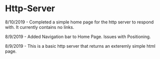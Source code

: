 # Http-Server

8/10/2019 - Completed a simple home page for the http server to respond with. It currently contains no links.

8/9/2019 - Added Navigation bar to Home Page. Issues with Positioning.

8/9/2019 - This is a basic http server that returns an exteremly simple html page.
